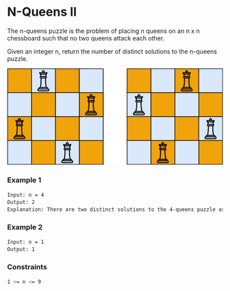 # N-Queens II

The n-queens puzzle is the problem of placing n queens on an n x n chessboard such that no two queens attack each other.

Given an integer n, return the number of distinct solutions to the n-queens puzzle.

[![Queens](queens.jpg)]()

### Example 1
```sh
Input: n = 4
Output: 2
Explanation: There are two distinct solutions to the 4-queens puzzle as shown.
```

### Example 2
```sh
Input: n = 1
Output: 1
```

### Constraints
```sh
1 <= n <= 9
```
